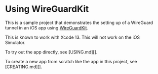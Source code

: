 # Using WireGuardKit

This is a sample project that demonstrates the setting up of a WireGuard tunnel
in an iOS app using [WireGuardKit](https://git.zx2c4.com/wireguard-apple/about/#wireguardkit-integration).

This is known to work with Xcode 13. This will not work on the iOS Simulator.

To try out the app directly, see [USING.md][].

To create a new app from scratch like the app in this project, see [CREATING.md][].

